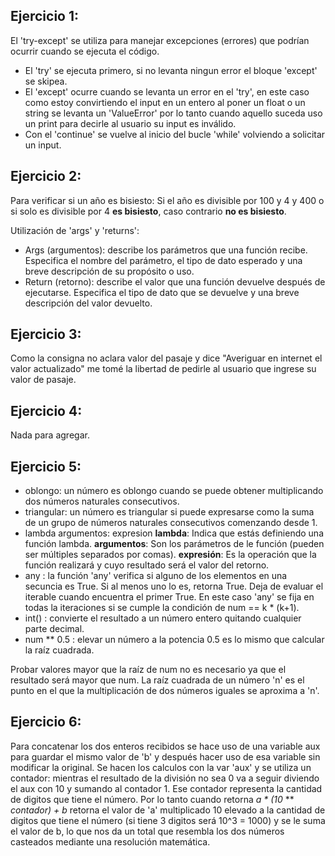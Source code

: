 ## Ejercicio 1:
El 'try-except' se utiliza para manejar excepciones (errores) que podrían ocurrir cuando se ejecuta el código. 
- El 'try' se ejecuta primero, si no levanta ningun error el bloque 'except' se skipea.
- El 'except' ocurre cuando se levanta un error en el 'try', en este caso como estoy convirtiendo el input en un entero al poner un float o un string se levanta un 'ValueError' por lo tanto cuando aquello suceda uso un print para decirle al usuario su input es inválido. 
- Con el 'continue' se vuelve al inicio del bucle 'while' volviendo a solicitar un input.

## Ejercicio 2:
Para verificar si un año es bisiesto:
    Si el año es divisible por 100 y 4 y 400 o si solo es divisible por 4 **es bisiesto**, caso contrario **no es bisiesto**.

Utilización de 'args' y 'returns':
- Args (argumentos): describe los parámetros que una función recibe. Especifica el nombre del parámetro, el tipo de dato esperado y una breve descripción de su propósito o uso.
- Return (retorno): describe el valor que una función devuelve después de ejecutarse. Especifica el tipo de dato que se devuelve y una breve descripción del valor devuelto.

## Ejercicio 3:
Como la consigna no aclara valor del pasaje y dice "Averiguar en internet el valor actualizado" me tomé la libertad de pedirle al usuario que ingrese su valor de pasaje.

## Ejercicio 4:
Nada para agregar.

## Ejercicio 5:
- oblongo: un número es oblongo cuando se puede obtener multiplicando dos números naturales consecutivos.
- triangular: un número es triangular si puede expresarse como la suma de un grupo de números naturales consecutivos comenzando desde 1.
- lambda argumentos: expresion
**lambda**: Indica que estás definiendo una función lambda.
**argumentos**: Son los parámetros de le función (pueden ser múltiples separados por comas).
**expresión**: Es la operación que la función realizará y cuyo resultado será el valor del retorno. 
- any : la función 'any' verifica si alguno de los elementos en una secuncia es True. Si al menos uno lo es, retorna True. Deja de evaluar el iterable cuando encuentra el primer True.
En este caso 'any' se fija en todas la iteraciones si se cumple la condición de num == k * (k+1).
- int() : convierte el resultado a un número entero quitando cualquier parte decimal.
- num ** 0.5 : elevar un número a la potencia 0.5 es lo mismo que calcular la raíz cuadrada.

Probar valores mayor que la raíz de num no es necesario ya que el resultado será mayor que num.
La raíz cuadrada de un número 'n' es el punto en el que la multiplicación de dos números iguales se aproxima a 'n'.

## Ejercicio 6:
Para concatenar los dos enteros recibidos se hace uso de una variable aux para guardar el mismo valor de 'b' y después hacer uso de esa variable sin modificar la original. Se hacen los calculos con la var 'aux' y se utiliza un contador:  mientras el resultado de la división no sea 0 va a seguir diviendo el aux con 10 y sumando al contador 1. Ese contador representa la cantidad de digitos que tiene el número. Por lo tanto cuando retorna *a * (10* ** *contador) + b* retorna el valor de 'a' multiplicado 10 elevado a la cantidad de digitos que tiene el número (si tiene 3 digitos será 10^3 = 1000) y se le suma el valor de b, lo que nos da un total que resembla los dos números casteados mediante una resolución matemática.








